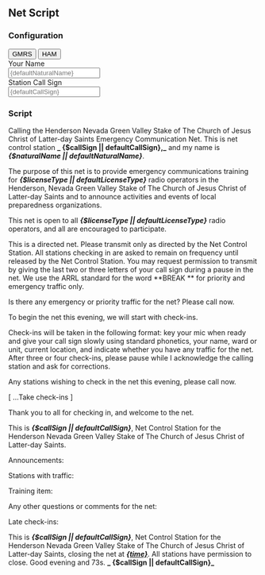 <script>
import {onMount, getContext} from "svelte"; 

const appSettings = getContext("appSettings");

const {naturalName, callSign, licenseType} = $appSettings;

const defaultCallSign = "STATION CALL SIGN";
const defaultNaturalName = "YOUR NAME";
const defaultLicenseType = "GMRS";

const date = new Date();
const timeOptions = {
            hour: '2-digit',
            minute:'2-digit',
            hour12: false,
        };
let time = date.toLocaleString('en-US', timeOptions);

	onMount(() => {
		const interval = setInterval(() => {
            const date = new Date();
			time = date.toLocaleString('en-US', timeOptions)
		}, 1000);

		return () => {
			clearInterval(interval);
		};
	});
const setLicenseTypeGMRS = () => {
licenseType.set("GMRS")
}
const setLicenseTypeHAM = () => {
licenseType.set("HAM")
}
</script>

## Net Script

### Configuration
<span class="relative z-0 inline-flex shadow-sm rounded-md">
  <button type="button" on:click={setLicenseTypeGMRS} class="relative inline-flex items-center px-4 py-2 rounded-l-md border border-gray-300 bg-white text-sm font-medium text-gray-700 hover:bg-indigo-500 hover:text-white focus:z-10 focus:outline-none focus:ring-1 focus:ring-indigo-500 focus:border-indigo-500 {$licenseType === "GMRS" || $licenseType === "" ? "bg-indigo-500 text-white" : ""}">GMRS</button>
  <button type="button" on:click={setLicenseTypeHAM} class="-ml-px relative inline-flex items-center px-4 py-2 rounded-r-md border border-gray-300 bg-white text-sm font-medium text-gray-700 hover:bg-indigo-500 hover:text-white focus:z-10 focus:outline-none focus:ring-1 focus:ring-indigo-500 focus:border-indigo-500 {$licenseType === "HAM" ? "bg-indigo-500 text-white" : ""}">HAM</button>
</span>
<div>
  <label for="naturalName" class="block text-sm font-medium text-gray-700">Your Name</label>
  <div class="mt-1">
    <input bind:value={$naturalName} type="text" name="naturalName" id="naturalName" class="shadow-sm focus:ring-indigo-500 focus:border-indigo-500 block w-full sm:text-sm border-gray-300 rounded-md" placeholder="{defaultNaturalName}">
  </div>
</div>
<div>
  <label for="callSign" class="block text-sm font-medium text-gray-700">Station Call Sign</label>
  <div class="mt-1">
    <input bind:value={$callSign} type="text" name="callSign" id="callSign" class="shadow-sm focus:ring-indigo-500 focus:border-indigo-500 block w-full sm:text-sm border-gray-300 rounded-md" placeholder="{defaultCallSign}">
  </div>
</div>

### Script

Calling the Henderson Nevada Green Valley Stake of The Church of Jesus Christ of Latter-day Saints Emergency
Communication Net. This is net control station **_
{$callSign || defaultCallSign},_** and my name is **_{$naturalName || defaultNaturalName}_**.

The purpose of this net is to provide emergency communications training for **_{$licenseType || defaultLicenseType}_** radio operators in the
Henderson, Nevada Green Valley Stake of The Church of Jesus Christ of Latter-day Saints and to announce activities and
events of local preparedness organizations.

This net is open to all **_{$licenseType || defaultLicenseType}_** radio operators, and all are encouraged to participate.

This is a directed net. Please transmit only as directed by the Net Control Station. All stations checking in are asked
to remain on frequency until released by the Net Control Station. You may request permission to transmit by giving the
last two or three letters of your call sign during a pause in the net. We use the ARRL standard for the word **BREAK **
for priority and emergency traffic only.

Is there any emergency or priority traffic for the net? Please call now.

To begin the net this evening, we will start with check-ins.

Check-ins will be taken in the following format: key your mic when ready and give your call sign slowly using standard
phonetics, your name, ward or unit, current location, and indicate whether you have any traffic for the net. After three
or four check-ins, please pause while I acknowledge the calling station and ask for corrections.

Any stations wishing to check in the net this evening, please call now.

[ ...Take check-ins ]

Thank you to all for checking in, and welcome to the net.

This is **_{$callSign || defaultCallSign}_**, Net Control Station for the Henderson Nevada Green Valley Stake of The Church of Jesus Christ
of Latter-day Saints.

Announcements:

Stations with traffic:

Training item:

Any other questions or comments for the net:

Late check-ins:

This is **_{$callSign || defaultCallSign}_**, Net Control Station for the Henderson Nevada Green Valley Stake of The Church of Jesus Christ
of Latter-day Saints, closing the net at **_<span style="text-decoration:underline;">{time}</span>_**. All stations have
permission to close. Good evening and 73s. **_
{$callSign || defaultCallSign}_**
